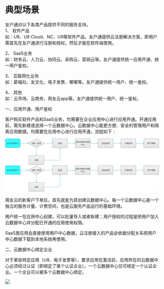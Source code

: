 # 典型场景

友户通对以下各类产品提供不同的服务支持。  
1、	软件产品  
    如：U8、U8 Cloud、NC、U9等软件产品。友户通提供云注册解决方案，即用户需首先在友户通进行注册和授权，然后才能在软件端使用。

2、	SaaS业务  
    如：财务云、人力云、协同云、采购云、营销云等。友户通提供统一应用开通、统一用户鉴权。

3、	互联网化业务  
    如：薪福社、友文化、电子发票、嘟嘟等。友户通提供统一用户、统一鉴权。

4、	其他  
    如：云市场、云商务、用友云app等。友户通提供统一用户、统一鉴权。

一、应用开通、用户鉴权  

客户购买软件产品和SaaS业务，均需要在企业应用中心进行应用开通。开通应用前，需先新建或选择一个云数据中心。云数据中心能更方便、安全的管理用户和隔离应用数据。均需要在应用中心进行应用开通，流程如下：

![](youhutong-5.png)
![](images/youhutong-5.png)

 用友云的新客户下单后，首先就是为其创建云数据中心。每一个云数据中心是一个独立的服务计量、计费空间，也是云服务产品运行的基础环境。  
 
用户统一在应用中心创建，可以批量导入或者新建；用户授权的过程是把用户加入云数据中心并分配已开通的应用使用权限。   

SaaS类应用会直接使用用户中心数据，云注册接入的产品会依据分配关系把用户中心数据下载到本地系统再使用。

二、云数据中心绑定企业  

对于某些特定应用（U8、电子发票等），要求应用在激活前，应用所在的云数据中心必须经过认证（即绑定了某个认证企业）。一个云数据中心仅可绑定一个认证企业。一个企业可以被多个云数据中心绑定。

![](youhutong-6.png)
